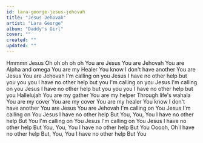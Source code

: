 ```yaml
---
id: lara-george-jesus-jehovah
title: "Jesus Jehovah"
artist: "Lara George"
album: "Daddy's Girl"
cover: ""
created: ""
updated: ""
---
```


Hmmmn
Jesus
Oh oh oh oh oh
You are Jesus
You are Jehovah
You are Alpha and omega
You are my Healer
You know I don't have another
You are Jesus
You are Jehovah
I'm calling on you Jesus
I have no other help but you you you
I have no other help but you
I'm calling on you Jesus
I'm calling on you Jesus
I have no other help but you you you
I have no other help but you
Hallelujah
You are my gather
You are my helper
Through life's wahala
You are my cover
You are my cover
You are my healer
You know I don't have another
You are Jesus
You are Jehovah
I'm calling on You Jesus
I'm calling on You Jesus
I have no other help
But You, You, You
I have no other help
But You
I'm calling on You Jesus
I'm calling on You Jesus
I have no other help
But You, You, You
I have no other help
But You
Ooooh, Oh
I have no other help
But, You, You
I have no other help
But You
